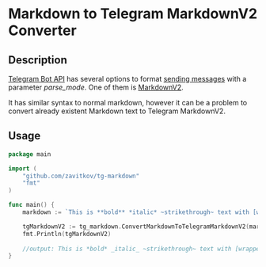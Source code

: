 # Markdown to Telegram MarkdownV2 Converter

## Description

[Telegram Bot API](https://core.telegram.org/bots/api) has several options to format [sending messages](https://core.telegram.org/bots/api#sendmessage) with a parameter _parse_mode_. One of them is [MarkdownV2](https://core.telegram.org/bots/api#markdownv2-style). 

It has similar syntax to normal markdown, however it can be a problem to convert already existent Markdown text to Telegram MarkdownV2.

## Usage

```go
package main 

import (
    "github.com/zavitkov/tg-markdown"
    "fmt"
)

func main() {
    markdown := `This is **bold** *italic* ~strikethrough~ text with [wrapped](https://github.com/zavitkov/tg-markdown) link and unwrapped link: https://github.com/zavitkov/tg-markdown`

    tgMarkdownV2 := tg_markdown.ConvertMarkdownToTelegramMarkdownV2(markdown)
    fmt.Println(tgMarkdownV2)
	
	//output: This is *bold* _italic_ ~strikethrough~ text with [wrapped](https://github.com/zavitkov/tg-markdown) link and unwrapped link: [https://github\.com/zavitkov/tg\-markdown](https://github.com/zavitkov/tg-markdown)
}
```